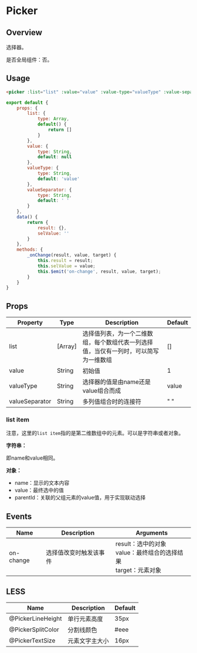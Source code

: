 # Picker

## Overview

选择器。

是否全局组件：否。

## Usage

```html
<picker :list="list" :value="value" :value-type="valueType" :value-separator="valueSeparator" @on-change="_onChange"></picker>
```

```javascript
export default {
    props: {
        list: {
            type: Array,
            default() {
                return []
            }
        },
        value: {
            type: String,
            default: null
        },
        valueType: {
            type: String,
            default: 'value'
        },
        valueSeparator: {
            type: String,
            default: ' '
        }
    },
    data() {
        return {
            result: {},
            selValue: ''
        }
    },
    methods: {
        _onChange(result, value, target) {
            this.result = result;
            this.selValue = value;
            this.$emit('on-change', result, value, target);
        }
    }
}
```

## Props

| Property | Type | Description | Default |
| ----- | ----- | ----- | ----- |
| list | [Array] | 选择值列表，为一个二维数组，每个数组代表一列选择值，当仅有一列时，可以简写为一维数组 | [] |
| value | String | 初始值 | 1 |
| valueType | String | 选择器的值是由name还是value组合而成 | value |
| valueSeparator | String | 多列值组合时的连接符 | " " |

### list item

注意，这里的`list item`指的是第二维数组中的元素。可以是字符串或者对象。

**字符串：**

即name和value相同。

**对象：**

- name：显示的文本内容
- value：最终选中的值
- parentId：关联的父组元素的value值，用于实现联动选择

## Events

| Name | Description | Arguments |
| ----- | ----- | ----- |
| on-change | 选择值改变时触发该事件 | result：选中的对象 <br> value：最终组合的选择结果 <br> target：元素对象 |

## LESS

| Name | Description | Default |
| ----- | ----- | ----- |
| @PickerLineHeight | 单行元素高度 | 35px |
| @PickerSplitColor | 分割线颜色 | \#eee |
| @PickerTextSize | 元素文字主大小 | 16px |